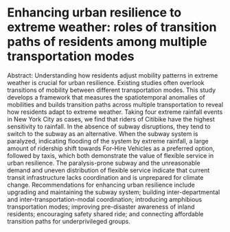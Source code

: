 # Enhancing urban resilience to extreme weather: roles of transition paths of residents among multiple transportation modes

Abstract: Understanding how residents adjust mobility patterns in extreme weather is crucial for urban resilience. Existing studies often overlook transitions of mobility between different transportation modes. This study develops a framework that measures the spatiotemporal anomalies of mobilities and builds transition paths across multiple transportation to reveal how residents adapt to extreme weather. Taking four extreme rainfall events in New York City as cases, we find that riders of Citibike have the highest sensitivity to rainfall. In the absence of subway disruptions, they tend to switch to the subway as an alternative. When the subway system is paralyzed, indicating flooding of the system by extreme rainfall, a large amount of ridership shift towards For-Hire Vehicles as a preferred option, followed by taxis, which both demonstrate the value of flexible service in urban resilience. The paralysis-prone subway and the unreasonable demand and uneven distribution of flexible service indicate that current transit infrastructure lacks coordination and is unprepared for climate change. Recommendations for enhancing urban resilience include upgrading and maintaining the subway system; building inter-departmental and inter-transportation-modal coordination; introducing amphibious transportation modes; improving pre-disaster awareness of inland residents; encouraging safety shared ride; and connecting affordable transition paths for underprivileged groups. 
